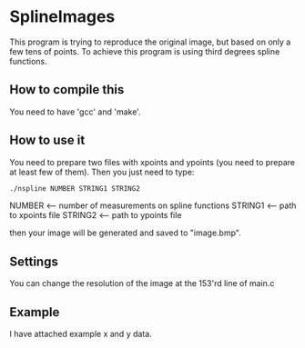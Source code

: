 # SplineImages

This program is trying to reproduce the original image, but based on only a few tens of points. To achieve this program is using third degrees spline functions.

## How to compile this

You need to have 'gcc' and 'make'.

## How to use it

You need to prepare two files with xpoints and ypoints (you need to prepare at least few of them). Then you just need to type:

```bash
./nspline NUMBER STRING1 STRING2
```

NUMBER <-- number of measurements on spline functions
STRING1 <-- path to xpoints file
STRING2 <-- path to ypoints file

then your image will be generated and saved to "image.bmp".

## Settings

You can change the resolution of the image at the 153'rd line of main.c

## Example

I have attached example x and y data.
